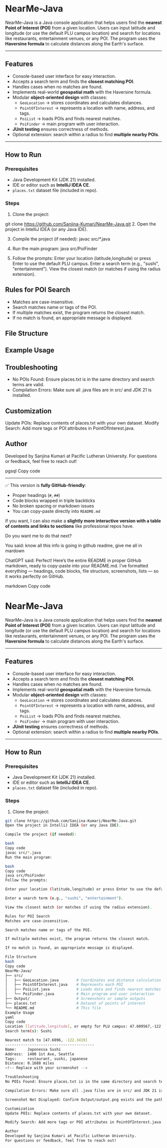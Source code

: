 # NearMe-Java

NearMe-Java is a Java console application that helps users find the **nearest Point of Interest (POI)** from a given location. Users can input latitude and longitude (or use the default PLU campus location) and search for locations like restaurants, entertainment venues, or any POI. The program uses the **Haversine formula** to calculate distances along the Earth's surface.

---

## Features

- Console-based user interface for easy interaction.  
- Accepts a search term and finds the **closest matching POI**.  
- Handles cases when no matches are found.  
- Implements real-world **geospatial math** with the Haversine formula.  
- Modular **object-oriented design** with classes:
  - `GeoLocation` → stores coordinates and calculates distances.  
  - `PointOfInterest` → represents a location with name, address, and tags.  
  - `PoiList` → loads POIs and finds nearest matches.  
  - `PoiFinder` → main program with user interaction.  
- **JUnit testing** ensures correctness of methods.  
- Optional extension: search within a radius to find **multiple nearby POIs**.

---

## How to Run

### Prerequisites

- Java Development Kit (JDK 21) installed.  
- IDE or editor such as **IntelliJ IDEA CE**.  
- `places.txt` dataset file (included in repo).  

### Steps

  1. Clone the project:


  git clone https://github.com/Sanjina-Kumari/NearMe-Java.git
  2. Open the project in IntelliJ IDEA (or any Java IDE).

  3. Compile the project (if needed):
  javac src/*.java

  4. Run the main program:
  java src/PoiFinder

  5. Follow the prompts:
  Enter your location (latitude,longitude) or press Enter to use the default PLU campus.
  Enter a search term (e.g., "sushi", "entertainment").
  View the closest match (or matches if using the radius extension).

## Rules for POI Search
 - Matches are case-insensitive.
 - Search matches name or tags of the POI.
 - If multiple matches exist, the program returns the closest match.
 - If no match is found, an appropriate message is displayed.

## File Structure

 
  
## Example Usage



## Troubleshooting
  - No POIs Found: Ensure places.txt is in the same directory and search terms are valid.
  - Compilation Errors: Make sure all .java files are in src/ and JDK 21 is installed.


## Customization
 Update POIs: Replace contents of places.txt with your own dataset.
 Modify Search: Add more tags or POI attributes in PointOfInterest.java.

## Author
Developed by Sanjina Kumari at Pacific Lutheran University.
For questions or feedback, feel free to reach out!

pgsql
Copy code

---

✅ This version is **fully GitHub-friendly**:  
- Proper headings (`#`, `##`)  
- Code blocks wrapped in triple backticks  
- No broken spacing or markdown issues  
- You can copy-paste directly into `README.md`  

If you want, I can also make a **slightly more interactive version with a table of contents and links to sections** like professional repos have.  

Do you want me to do that next?






You said:
know all this info is going in github readme, give me all in mardown


ChatGPT said:
Perfect! Here’s the entire README in proper GitHub markdown, ready to copy-paste into your README.md. I’ve formatted everything — headings, code blocks, file structure, screenshots, lists — so it works perfectly on GitHub.

markdown
Copy code
# NearMe-Java

NearMe-Java is a Java console application that helps users find the **nearest Point of Interest (POI)** from a given location. Users can input latitude and longitude (or use the default PLU campus location) and search for locations like restaurants, entertainment venues, or any POI. The program uses the **Haversine formula** to calculate distances along the Earth's surface.

---

## Features

- Console-based user interface for easy interaction.  
- Accepts a search term and finds the **closest matching POI**.  
- Handles cases when no matches are found.  
- Implements real-world **geospatial math** with the Haversine formula.  
- Modular **object-oriented design** with classes:
  - `GeoLocation` → stores coordinates and calculates distances.  
  - `PointOfInterest` → represents a location with name, address, and tags.  
  - `PoiList` → loads POIs and finds nearest matches.  
  - `PoiFinder` → main program with user interaction.  
- **JUnit testing** ensures correctness of methods.  
- Optional extension: search within a radius to find **multiple nearby POIs**.

---

## How to Run

### Prerequisites

- Java Development Kit (JDK 21) installed.  
- IDE or editor such as **IntelliJ IDEA CE**.  
- `places.txt` dataset file (included in repo).  

### Steps

1. Clone the project:

```bash
git clone https://github.com/Sanjina-Kumari/NearMe-Java.git
Open the project in IntelliJ IDEA (or any Java IDE).

Compile the project (if needed):

bash
Copy code
javac src/*.java
Run the main program:

bash
Copy code
java src/PoiFinder
Follow the prompts:

Enter your location (latitude,longitude) or press Enter to use the default PLU campus.

Enter a search term (e.g., "sushi", "entertainment").

View the closest match (or matches if using the radius extension).

Rules for POI Search
Matches are case-insensitive.

Search matches name or tags of the POI.

If multiple matches exist, the program returns the closest match.

If no match is found, an appropriate message is displayed.

File Structure
bash
Copy code
NearMe-Java/
├── src/
│   ├── GeoLocation.java        # Coordinates and distance calculation
│   ├── PointOfInterest.java    # Represents each POI
│   ├── PoiList.java            # Loads data and finds nearest matches
│   └── PoiFinder.java          # Main program and user interaction
├── Output/                     # Screenshots or sample outputs
├── places.txt                  # Dataset of points of interest
└── README.md                   # This file
Example Usage
yaml
Copy code
Location [latitude,longitude], or empty for PLU campus: 47.609567,-122.34185
Search term(s): Sushi

Nearest match to [47.6096, -122.3419]
----------------------------------------
Name:     Japonessa Sushi
Address:  1400 1st Ave, Seattle
Tags:     restaurant, sushi, japanese
Distance: 0.1688 miles
<!-- Replace with your screenshot -->

Troubleshooting
No POIs Found: Ensure places.txt is in the same directory and search terms are valid.

Compilation Errors: Make sure all .java files are in src/ and JDK 21 is installed.

Screenshot Not Displayed: Confirm Output/output.png exists and the path is correct.

Customization
Update POIs: Replace contents of places.txt with your own dataset.

Modify Search: Add more tags or POI attributes in PointOfInterest.java.

Author
Developed by Sanjina Kumari at Pacific Lutheran University.
For questions or feedback, feel free to reach out!
